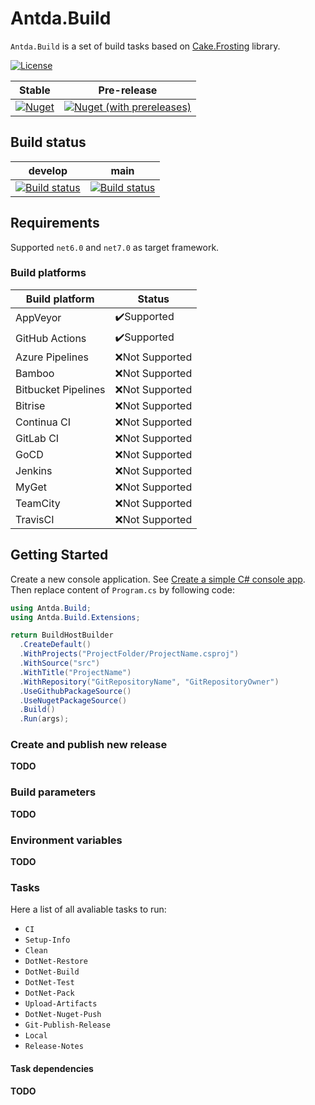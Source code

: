 # Antda.Build

`Antda.Build` is a set of build tasks based on [Cake.Frosting](https://cakebuild.net/docs/running-builds/runners/cake-frosting) library.

[![License](http://img.shields.io/:license-mit-blue.svg)](https://github.com/darlov/Antda.Build/blob/main/LICENSE)

| Stable | Pre-release |
|:--:|:--:|
|[![Nuget](https://img.shields.io/nuget/v/Antda.Build.svg)](https://www.nuget.org/packages/Antda.Build)|[![Nuget (with prereleases)](https://img.shields.io/nuget/vpre/Antda.Build)](https://www.nuget.org/packages/Antda.Build)|

## Build status

| develop | main |
|:--:|:--:|
|[![Build status](https://ci.appveyor.com/api/projects/status/p94fjg2f2nyx066d/branch/develop?svg=true)](https://ci.appveyor.com/project/darlov/antda-build/branch/develop)|[![Build status](https://ci.appveyor.com/api/projects/status/p94fjg2f2nyx066d/branch/main?svg=true)](https://ci.appveyor.com/project/darlov/antda-build/branch/main)|

## Requirements
Supported `net6.0` and `net7.0` as target framework.

### Build platforms
| Build platform      | Status          |
|---------------------|-----------------|
| AppVeyor            | ✔️Supported     |
| GitHub Actions      | ✔️Supported     |
| Azure Pipelines     | ❌️Not Supported |
| Bamboo              | ❌️Not Supported |
| Bitbucket Pipelines | ❌️Not Supported |
| Bitrise             | ❌️Not Supported |
| Continua CI         | ❌️Not Supported |
| GitLab CI           | ❌️Not Supported |
| GoCD                | ❌️Not Supported |
| Jenkins             | ❌️Not Supported |
| MyGet               | ❌️Not Supported | 
| TeamCity            | ❌️Not Supported |
| TravisCI            | ❌️Not Supported |


## Getting Started
Create a new console application. See [Create a simple C# console app](https://docs.microsoft.com/en-us/visualstudio/get-started/csharp/tutorial-console?view=vs-2022). Then replace content of `Program.cs` by following code:

```csharp 
using Antda.Build;
using Antda.Build.Extensions;

return BuildHostBuilder
  .CreateDefault()
  .WithProjects("ProjectFolder/ProjectName.csproj")
  .WithSource("src")
  .WithTitle("ProjectName")
  .WithRepository("GitRepositoryName", "GitRepositoryOwner")
  .UseGithubPackageSource()
  .UseNugetPackageSource()
  .Build()
  .Run(args);
```


### Create and publish new release
**TODO**

### Build parameters
**TODO**

### Environment variables
**TODO**

### Tasks
Here a list of all avaliable tasks to run:
- `CI`
- `Setup-Info`
- `Clean`
- `DotNet-Restore`
- `DotNet-Build`
- `DotNet-Test`
- `DotNet-Pack`
- `Upload-Artifacts`
- `DotNet-Nuget-Push`
- `Git-Publish-Release`
- `Local`
- `Release-Notes`

#### Task dependencies 
**TODO**
